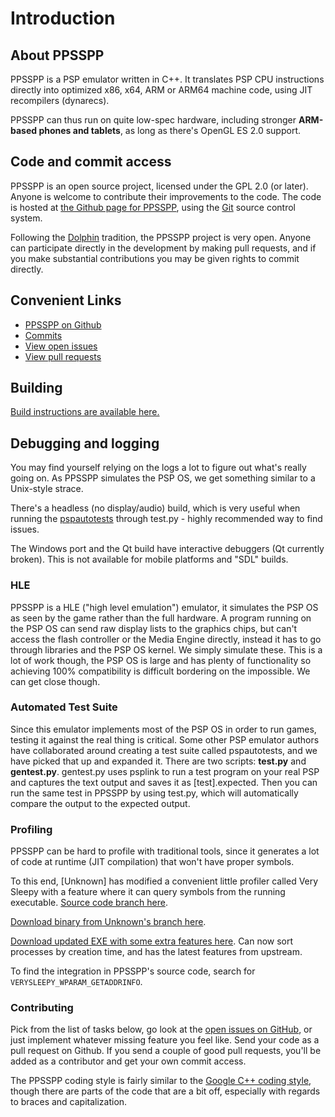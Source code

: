 # Introduction

## About PPSSPP

PPSSPP is a PSP emulator written in C++. It translates PSP CPU instructions directly into optimized x86, x64, ARM or ARM64 machine code, using JIT recompilers (dynarecs).

PPSSPP can thus run on quite low-spec hardware, including stronger **ARM-based phones and tablets**, as long as there's OpenGL ES 2.0 support.

## Code and commit access

PPSSPP is an open source project, licensed under the GPL 2.0 (or later). Anyone is welcome to contribute their improvements to the code. The code is hosted at [the Github page for PPSSPP](https://github.com/hrydgard/ppsspp), using the [Git](https://git-scm.com/) source control system.

Following the [Dolphin](https://www.dolphin-emu.org) tradition, the PPSSPP project is very open. Anyone can participate directly in the development by making pull requests, and if you make substantial contributions you may be given rights to commit directly.

## Convenient Links

- [PPSSPP on Github](https://github.com/hrydgard/ppsspp)
- [Commits](https://github.com/hrydgard/ppsspp/commits/master)
- [View open issues](https://github.com/hrydgard/ppsspp/issues)
- [View pull requests](https://github.com/hrydgard/ppsspp/pulls)

## Building

[Build instructions are available here.](https://github.com/hrydgard/ppsspp/wiki/Build-instructions)

## Debugging and logging

You may find yourself relying on the logs a lot to figure out what's really going on. As PPSSPP simulates the PSP OS, we get something similar to a Unix-style strace.

There's a headless (no display/audio) build, which is very useful when running the [pspautotests](https://github.com/hrydgard/pspautotests) through test.py - highly recommended way to find issues.

The Windows port and the Qt build have interactive debuggers (Qt currently broken). This is not available for mobile platforms and "SDL" builds.

### HLE

PPSSPP is a HLE ("high level emulation") emulator, it simulates the PSP OS as seen by the game rather than the full hardware. A program running on the PSP OS can send raw display lists to the graphics chips, but can't access the flash controller or the Media Engine directly, instead it has to go through libraries and the PSP OS kernel. We simply simulate these. This is a lot of work though, the PSP OS is large and has plenty of functionality so achieving 100% compatibility is difficult bordering on the impossible. We can get close though.

### Automated Test Suite

Since this emulator implements most of the PSP OS in order to run games, testing it against the real thing is critical. Some other PSP emulator authors have collaborated around creating a test suite called pspautotests, and we have picked that up and expanded it. There are two scripts: **test.py** and **gentest.py**. gentest.py uses psplink to run a test program on your real PSP and captures the text output and saves it as \[test\].expected. Then you can run the same test in PPSSPP by using test.py, which will automatically compare the output to the expected output.

### Profiling

PPSSPP can be hard to profile with traditional tools, since it generates a lot of code at runtime (JIT compilation) that won't have proper symbols.

To this end, \[Unknown\] has modified a convenient little profiler called Very Sleepy with a feature where it can query symbols from the running executable. [Source code branch here](https://github.com/unknownbrackets/verysleepy/tree/jit-support).

[Download binary from Unknown's branch here](/unofficial/sleepy.zip).

[Download updated EXE with some extra features here](/unofficial/sleepy2.zip). Can now sort processes by creation time, and has the latest features from upstream.

To find the integration in PPSSPP's source code, search for `VERYSLEEPY_WPARAM_GETADDRINFO`.

### Contributing

Pick from the list of tasks below, go look at the [open issues on GitHub](https://github.com/hrydgard/ppsspp/issues), or just implement whatever missing feature you feel like. Send your code as a pull request on Github. If you send a couple of good pull requests, you'll be added as a contributor and get your own commit access.

The PPSSPP coding style is fairly similar to the [Google C++ coding style](https://google.github.io/styleguide/cppguide.html), though there are parts of the code that are a bit off, especially with regards to braces and capitalization.
